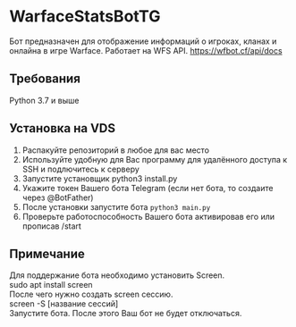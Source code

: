 # WarfaceStatsBotTG
Бот предназначен для отображение информаций о игроках, кланах и онлайна в игре Warface.
Работает на WFS API.
https://wfbot.cf/api/docs
## Требования
Python 3.7 и выше
## Установка на VDS
1. Распакуйте репозиторий в любое для вас место
2. Используйте удобную для Вас программу для удалённого доступа к SSH и подлючитесь к серверу
3. Запустите установщик python3 install.py
4. Укажите токен Вашего бота Telegram (если нет бота, то создаите через @BotFather)
5. После установки запустите бота `python3 main.py`
6. Проверьте работоспособность Вашего бота активировав его или прописав /start

## Примечание
Для поддержание бота необходимо установить Screen.\
sudo apt install screen\
После чего нужно создать screen сессию.\
screen -S [название сессий]\
Запустите бота. После этого Ваш бот не будет отключаться.

